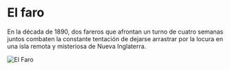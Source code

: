 # El faro 

En la década de 1890, dos fareros que afrontan un turno de cuatro semanas juntos combaten la constante tentación de dejarse arrastrar por la locura en una isla remota y misteriosa de Nueva Inglaterra.

![El Faro](https://m.media-amazon.com/images/I/919sKwFHrhL._AC_SL1500_.jpg)